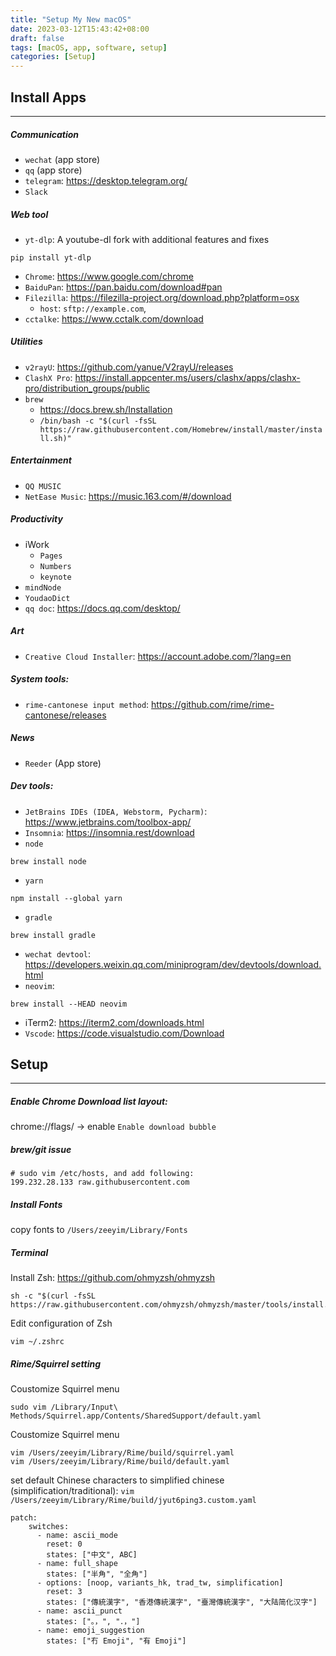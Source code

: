 ```yaml
---
title: "Setup My New macOS"
date: 2023-03-12T15:43:42+08:00
draft: false
tags: [macOS, app, software, setup]
categories: [Setup]
---
```


## Install Apps
---------------
##### Communication
- `wechat` (app store)
- `qq` (app store)
- `telegram`: https://desktop.telegram.org/
- `Slack`

##### Web tool
- `yt-dlp`: A youtube-dl fork with additional features and fixes
```
pip install yt-dlp
```
- `Chrome`: https://www.google.com/chrome
- `BaiduPan`: https://pan.baidu.com/download#pan
- `Filezilla`: https://filezilla-project.org/download.php?platform=osx
    - `host`: `sftp://example.com`, 
- `cctalke`: https://www.cctalk.com/download

##### Utilities
- `v2rayU`: https://github.com/yanue/V2rayU/releases
- `ClashX Pro`: https://install.appcenter.ms/users/clashx/apps/clashx-pro/distribution_groups/public
- `brew`
    - https://docs.brew.sh/Installation
    - `/bin/bash -c "$(curl -fsSL https://raw.githubusercontent.com/Homebrew/install/master/install.sh)"`


##### Entertainment
- `QQ MUSIC`
- `NetEase Music`: https://music.163.com/#/download

##### Productivity
- iWork
    - `Pages`
	- `Numbers`
	- `keynote`
- `mindNode`
- `YoudaoDict`
- `qq doc`: https://docs.qq.com/desktop/

##### Art
- `Creative Cloud Installer`: https://account.adobe.com/?lang=en

##### System tools:
- `rime-cantonese input method`: https://github.com/rime/rime-cantonese/releases


##### News
- `Reeder` (App store)

##### Dev tools:
- `JetBrains IDEs (IDEA, Webstorm, Pycharm)`: https://www.jetbrains.com/toolbox-app/
- `Insomnia`: https://insomnia.rest/download
- `node`
```
brew install node
```
- `yarn`
```
npm install --global yarn
```
- `gradle`
```
brew install gradle
```
- `wechat devtool`: https://developers.weixin.qq.com/miniprogram/dev/devtools/download.html
- `neovim`: 
```
brew install --HEAD neovim
```
- iTerm2: https://iterm2.com/downloads.html
- `Vscode`: https://code.visualstudio.com/Download


## Setup
---------
##### Enable Chrome Download list layout:
chrome://flags/ -> enable `Enable download bubble`

##### brew/git issue
```
# sudo vim /etc/hosts, and add following:
199.232.28.133 raw.githubusercontent.com
```

##### Install Fonts
copy fonts to `/Users/zeeyim/Library/Fonts`

##### Terminal
Install Zsh: https://github.com/ohmyzsh/ohmyzsh
```
sh -c "$(curl -fsSL https://raw.githubusercontent.com/ohmyzsh/ohmyzsh/master/tools/install.sh)"
```

Edit configuration of Zsh 
```
vim ~/.zshrc
```

##### Rime/Squirrel setting

Coustomize Squirrel menu 
```
sudo vim /Library/Input\ Methods/Squirrel.app/Contents/SharedSupport/default.yaml
```

Coustomize Squirrel menu 
```
vim /Users/zeeyim/Library/Rime/build/squirrel.yaml
vim /Users/zeeyim/Library/Rime/build/default.yaml
```

set default Chinese characters to simplified chinese (simplification/traditional):
`vim /Users/zeeyim/Library/Rime/build/jyut6ping3.custom.yaml`
```
patch:
    switches:
      - name: ascii_mode
        reset: 0
        states: ["中文", ABC]
      - name: full_shape
        states: ["半角", "全角"]
      - options: [noop, variants_hk, trad_tw, simplification]
        reset: 3
        states: ["傳統漢字", "香港傳統漢字", "臺灣傳統漢字", "大陆简化汉字"]
      - name: ascii_punct
        states: ["。，", "．，"]
      - name: emoji_suggestion
        states: ["冇 Emoji", "有 Emoji"]
```











